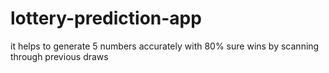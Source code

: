 # lottery-prediction-app
it helps to generate 5 numbers accurately with 80% sure wins by scanning through previous draws
